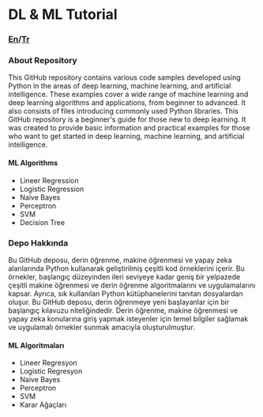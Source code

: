 # DL & ML Tutorial
### [En](#about-repository)/[Tr](#depo-hakkında)


### About Repository
This GitHub repository contains various code samples developed using Python in the areas of deep learning, machine learning, and artificial intelligence. These examples cover a wide range of machine learning and deep learning algorithms and applications, from beginner to advanced. It also consists of files introducing commonly used Python libraries. This GitHub repository is a beginner's guide for those new to deep learning. It was created to provide basic information and practical examples for those who want to get started in deep learning, machine learning, and artificial intelligence.
#### ML Algorithms
- Lineer Regression
- Logistic Regression
- Naive Bayes
- Perceptron
- SVM
- Decision Tree
### Depo Hakkında
Bu GitHub deposu, derin öğrenme, makine öğrenmesi ve yapay zeka alanlarında Python kullanarak geliştirilmiş çeşitli kod örneklerini içerir. Bu örnekler, başlangıç düzeyinden ileri seviyeye kadar geniş bir yelpazede çeşitli makine öğrenmesi ve derin öğrenme algoritmalarını ve uygulamalarını kapsar. Ayrıca, sık kullanılan Python kütüphanelerini tanıtan dosyalardan oluşur. Bu GitHub deposu, derin öğrenmeye yeni başlayanlar için bir başlangıç kılavuzu niteliğindedir. Derin öğrenme, makine öğrenmesi ve yapay zeka konularına giriş yapmak isteyenler için temel bilgiler sağlamak ve uygulamalı örnekler sunmak amacıyla oluşturulmuştur. 
#### ML Algoritmaları
- Lineer Regresyon
- Logistic Regresyon
- Naive Bayes
- Perceptron
- SVM
- Karar Ağaçları
